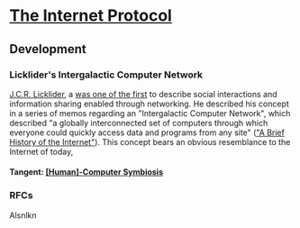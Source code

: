 # [The Internet Protocol](/docs/Internet-Protocol/index.md)

## Development

### Licklider's Intergalactic Computer Network

[J.C.R. Licklider](https://en.wikipedia.org/wiki/J._C._R._Licklider), a  [was one of the first](https://www.internetsociety.org/internet/history-internet/brief-history-internet/) to describe social interactions and information sharing enabled through networking. He described his concept in a series of memos regarding an "Intergalactic Computer Network", which described "a globally interconnected set of computers through which everyone could quickly access data and programs from any site" (["A Brief History of the Internet"](https://www.internetsociety.org/internet/history-internet/brief-history-internet/#JCRL62)). This concept bears an obvious resemblance to the Internet of today, 

#### Tangent: [[Human]-Computer Symbiosis](https://en.wikipedia.org/wiki/Man–Computer_Symbiosis)

### RFCs
Alsnlkn
